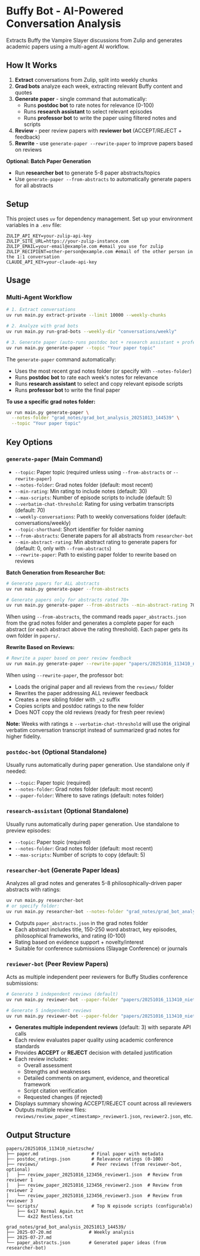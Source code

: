 # Buffy Bot - AI-Powered Conversation Analysis

Extracts Buffy the Vampire Slayer discussions from Zulip and generates academic papers using a multi-agent AI workflow.

## How It Works

1. **Extract** conversations from Zulip, split into weekly chunks
2. **Grad bots** analyze each week, extracting relevant Buffy content and quotes
3. **Generate paper** - single command that automatically:
   - Runs **postdoc bot** to rate notes for relevance (0-100)
   - Runs **research assistant** to select relevant episodes
   - Runs **professor bot** to write the paper using filtered notes and scripts
4. **Review** - peer review papers with **reviewer bot** (ACCEPT/REJECT + feedback)
5. **Rewrite** - use `generate-paper --rewrite-paper` to improve papers based on reviews

**Optional: Batch Paper Generation**
- Run **researcher bot** to generate 5-8 paper abstracts/topics
- Use `generate-paper --from-abstracts` to automatically generate papers for all abstracts

## Setup

This project uses `uv` for dependency management. Set up your environment variables in a `.env` file:

```
ZULIP_API_KEY=your-zulip-api-key
ZULIP_SITE_URL=https://your-zulip-instance.com
ZULIP_EMAIL=your-email@example.com #email you use for zulip
ZULIP_RECIPIENT=other-person@example.com #email of the other person in the 1:1 conversation
CLAUDE_API_KEY=your-claude-api-key
```

## Usage

### Multi-Agent Workflow

```bash
# 1. Extract conversations
uv run main.py extract-private --limit 10000 --weekly-chunks

# 2. Analyze with grad bots
uv run main.py run-grad-bots --weekly-dir "conversations/weekly"

# 3. Generate paper (auto-runs postdoc bot + research assistant + professor bot)
uv run main.py generate-paper --topic "Your paper topic"
```

The `generate-paper` command automatically:
- Uses the most recent grad notes folder (or specify with `--notes-folder`)
- Runs **postdoc bot** to rate each week's notes for relevance
- Runs **research assistant** to select and copy relevant episode scripts
- Runs **professor bot** to write the final paper

**To use a specific grad notes folder:**
```bash
uv run main.py generate-paper \
  --notes-folder "grad_notes/grad_bot_analysis_20251013_144539" \
  --topic "Your paper topic"
```

## Key Options

### `generate-paper` (Main Command)
- `--topic`: Paper topic (required unless using `--from-abstracts` or `--rewrite-paper`)
- `--notes-folder`: Grad notes folder (default: most recent)
- `--min-rating`: Min rating to include notes (default: 30)
- `--max-scripts`: Number of episode scripts to include (default: 5)
- `--verbatim-chat-threshold`: Rating for using verbatim transcripts (default: 70)
- `--weekly-conversations`: Path to weekly conversations folder (default: conversations/weekly)
- `--topic-shorthand`: Short identifier for folder naming
- `--from-abstracts`: Generate papers for all abstracts from `researcher-bot`
- `--min-abstract-rating`: Min abstract rating to generate papers for (default: 0, only with `--from-abstracts`)
- `--rewrite-paper`: Path to existing paper folder to rewrite based on reviews

**Batch Generation from Researcher Bot:**
```bash
# Generate papers for ALL abstracts
uv run main.py generate-paper --from-abstracts

# Generate papers only for abstracts rated 70+
uv run main.py generate-paper --from-abstracts --min-abstract-rating 70
```

When using `--from-abstracts`, the command reads `paper_abstracts.json` from the grad notes folder and generates a complete paper for each abstract (or each abstract above the rating threshold). Each paper gets its own folder in `papers/`.

**Rewrite Based on Reviews:**
```bash
# Rewrite a paper based on peer review feedback
uv run main.py generate-paper --rewrite-paper "papers/20251016_113410_nietzsche"
```

When using `--rewrite-paper`, the professor bot:
- Loads the original paper and all reviews from the `reviews/` folder
- Rewrites the paper addressing ALL reviewer feedback
- Creates a new sibling folder with `_v2` suffix
- Copies scripts and postdoc ratings to the new folder
- Does NOT copy the old reviews (ready for fresh peer review)

**Note:** Weeks with ratings ≥ `--verbatim-chat-threshold` will use the original verbatim conversation transcript instead of summarized grad notes for higher fidelity.

### `postdoc-bot` (Optional Standalone)
Usually runs automatically during paper generation. Use standalone only if needed:
- `--topic`: Paper topic (required)
- `--notes-folder`: Grad notes folder (default: most recent)
- `--paper-folder`: Where to save ratings (default: notes folder)

### `research-assistant` (Optional Standalone)
Usually runs automatically during paper generation. Use standalone to preview episodes:
- `--topic`: Paper topic (required)
- `--notes-folder`: Grad notes folder (default: most recent)
- `--max-scripts`: Number of scripts to copy (default: 5)

### `researcher-bot` (Generate Paper Ideas)
Analyzes all grad notes and generates 5-8 philosophically-driven paper abstracts with ratings:
```bash
uv run main.py researcher-bot
# or specify folder:
uv run main.py researcher-bot --notes-folder "grad_notes/grad_bot_analysis_20251013_144539"
```
- Outputs `paper_abstracts.json` in the grad notes folder
- Each abstract includes title, 150-250 word abstract, key episodes, philosophical frameworks, and rating (0-100)
- Rating based on evidence support + novelty/interest
- Suitable for conference submissions (Slayage Conference) or journals

### `reviewer-bot` (Peer Review Papers)
Acts as multiple independent peer reviewers for Buffy Studies conference submissions:
```bash
# Generate 3 independent reviews (default)
uv run main.py reviewer-bot --paper-folder "papers/20251016_113410_nietzsche"

# Generate 5 independent reviews
uv run main.py reviewer-bot --paper-folder "papers/20251016_113410_nietzsche" --num-reviews 5
```
- **Generates multiple independent reviews** (default: 3) with separate API calls
- Each review evaluates paper quality using academic conference standards
- Provides **ACCEPT** or **REJECT** decision with detailed justification
- Each review includes:
  - Overall assessment
  - Strengths and weaknesses
  - Detailed comments on argument, evidence, and theoretical framework
  - Script citation verification
  - Requested changes (if rejected)
- Displays summary showing ACCEPT/REJECT count across all reviewers
- Outputs multiple review files: `reviews/review_paper_<timestamp>_reviewer1.json`, `reviewer2.json`, etc.

## Output Structure

```
papers/20251016_113410_nietzsche/
├── paper.md                    # Final paper with metadata
├── postdoc_ratings.json        # Relevance ratings (0-100)
├── reviews/                    # Peer reviews (from reviewer-bot, optional)
│   ├── review_paper_20251016_123456_reviewer1.json  # Review from reviewer 1
│   ├── review_paper_20251016_123456_reviewer2.json  # Review from reviewer 2
│   └── review_paper_20251016_123456_reviewer3.json  # Review from reviewer 3
└── scripts/                    # Top N episode scripts (configurable)
    ├── 6x17 Normal Again.txt
    └── 4x22 Restless.txt

grad_notes/grad_bot_analysis_20251013_144539/
├── 2025-07-20.md              # Weekly analysis
├── 2025-07-27.md
└── paper_abstracts.json       # Generated paper ideas (from researcher-bot)
```